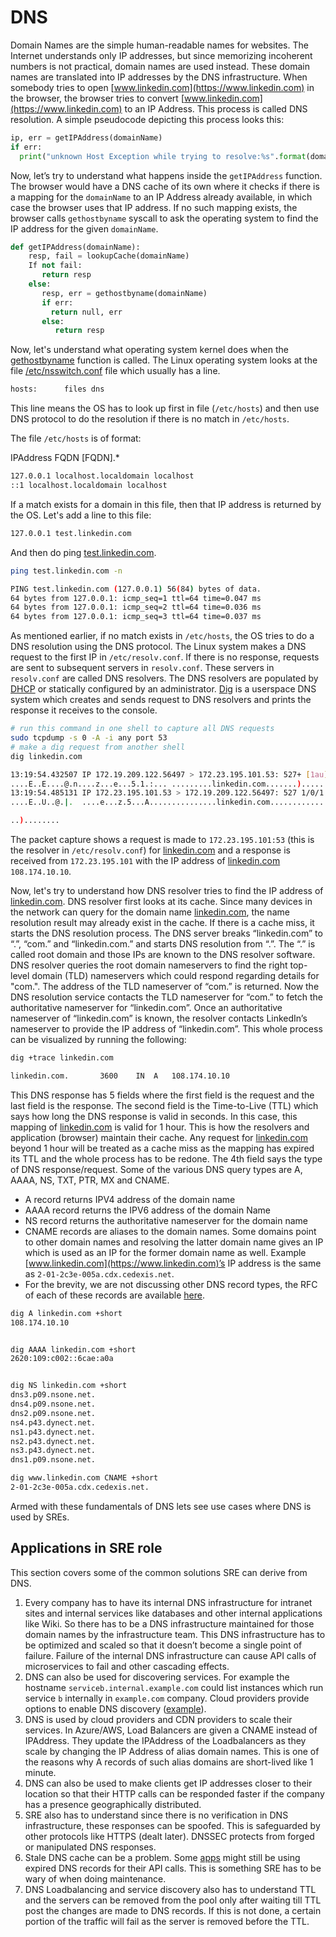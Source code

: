 # DNS

Domain Names are the simple human-readable names for websites. The Internet understands only IP addresses, but since memorizing incoherent numbers is not practical, domain names are used instead. These domain names are translated into IP addresses by the DNS infrastructure. When somebody tries to open [www.linkedin.com](https://www.linkedin.com) in the browser, the browser tries to convert [www.linkedin.com](https://www.linkedin.com) to an IP Address. This process is called DNS resolution. A simple pseudocode depicting this process looks this:

```python
ip, err = getIPAddress(domainName)
if err:
  print("unknown Host Exception while trying to resolve:%s".format(domainName))
```

Now, let’s try to understand what happens inside the `getIPAddress` function. The browser would have a DNS cache of its own where it checks if there is a mapping for the `domainName` to an IP Address already available, in which case the browser uses that IP address. If no such mapping exists, the browser calls `gethostbyname` syscall to ask the operating system to find the IP address for the given `domainName`.

```python
def getIPAddress(domainName):
    resp, fail = lookupCache(domainName)
    If not fail:
       return resp
    else:
       resp, err = gethostbyname(domainName)
       if err:
         return null, err
       else:
          return resp
```

Now, let's understand what operating system kernel does when the [gethostbyname](https://man7.org/linux/man-pages/man3/gethostbyname.3.html) function is called. The Linux operating system looks at the file [/etc/nsswitch.conf](https://man7.org/linux/man-pages/man5/nsswitch.conf.5.html) file which usually has a line.

```bash
hosts:      files dns
```

This line means the OS has to look up first in file (`/etc/hosts`) and then use DNS protocol to do the resolution if there is no match in `/etc/hosts`.

The file `/etc/hosts` is of format:

IPAddress FQDN [FQDN].\*

```bash
127.0.0.1 localhost.localdomain localhost
::1 localhost.localdomain localhost
```

If a match exists for a domain in this file, then that IP address is returned by the OS. Let's add a line to this file:

```bash
127.0.0.1 test.linkedin.com
```

And then do ping [test.linkedin.com](https://test.linkedin.com/).

```bash
ping test.linkedin.com -n
```

```bash
PING test.linkedin.com (127.0.0.1) 56(84) bytes of data.
64 bytes from 127.0.0.1: icmp_seq=1 ttl=64 time=0.047 ms
64 bytes from 127.0.0.1: icmp_seq=2 ttl=64 time=0.036 ms
64 bytes from 127.0.0.1: icmp_seq=3 ttl=64 time=0.037 ms

```

As mentioned earlier, if no match exists in `/etc/hosts`, the OS tries to do a DNS resolution using the DNS protocol. The Linux system makes a DNS request to the first IP in `/etc/resolv.conf`. If there is no response, requests are sent to subsequent servers in `resolv.conf`. These servers in `resolv.conf` are called DNS resolvers. The DNS resolvers are populated by [DHCP](https://en.wikipedia.org/wiki/Dynamic_Host_Configuration_Protocol) or statically configured by an administrator.
[Dig](https://linux.die.net/man/1/dig) is a userspace DNS system which creates and sends request to DNS resolvers and prints the response it receives to the console.

```bash
# run this command in one shell to capture all DNS requests
sudo tcpdump -s 0 -A -i any port 53
# make a dig request from another shell
dig linkedin.com
```

```bash
13:19:54.432507 IP 172.19.209.122.56497 > 172.23.195.101.53: 527+ [1au] A? linkedin.com. (41)
....E..E....@.n....z...e...5.1.:... .........linkedin.com.......)........
13:19:54.485131 IP 172.23.195.101.53 > 172.19.209.122.56497: 527 1/0/1 A 108.174.10.10 (57)
....E..U..@.|.	....e...z.5...A...............linkedin.com..............3..l.

..)........
```

The packet capture shows a request is made to `172.23.195.101:53` (this is the resolver in `/etc/resolv.conf`) for [linkedin.com](https://www.linkedin.com/) and a response is received from `172.23.195.101` with the IP address of [linkedin.com](https://www.linkedin.com/) `108.174.10.10`.

Now, let's try to understand how DNS resolver tries to find the IP address of [linkedin.com](https://www.linkedin.com/). DNS resolver first looks at its cache. Since many devices in the network can query for the domain name [linkedin.com](https://www.linkedin.com/), the name resolution result may already exist in the cache. If there is a cache miss, it starts the DNS resolution process. The DNS server breaks “linkedin.com” to “.”, “com.” and “linkedin.com.” and starts DNS resolution from “.”. The “.” is called root domain and those IPs are known to the DNS resolver software. DNS resolver queries the root domain nameservers to find the right top-level domain (TLD) nameservers which could respond regarding details for "com.". The address of the TLD nameserver of “com.” is returned. Now the DNS resolution service contacts the TLD nameserver for “com.” to fetch the authoritative nameserver for “linkedin.com”. Once an authoritative nameserver of “linkedin.com” is known, the resolver contacts LinkedIn’s nameserver to provide the IP address of “linkedin.com”. This whole process can be visualized by running the following:

```bash
dig +trace linkedin.com
```

```bash
linkedin.com.		3600	IN	A	108.174.10.10
```

This DNS response has 5 fields where the first field is the request and the last field is the response. The second field is the Time-to-Live (TTL) which says how long the DNS response is valid in seconds. In this case, this mapping of [linkedin.com](https://www.linkedin.com/) is valid for 1 hour. This is how the resolvers and application (browser) maintain their cache. Any request for [linkedin.com](https://www.linkedin.com/) beyond 1 hour will be treated as a cache miss as the mapping has expired its TTL and the whole process has to be redone.
The 4th field says the type of DNS response/request. Some of the various DNS query types are
A, AAAA, NS, TXT, PTR, MX and CNAME.

- A record returns IPV4 address of the domain name
- AAAA record returns the IPV6 address of the domain Name
- NS record returns the authoritative nameserver for the domain name
- CNAME records are aliases to the domain names. Some domains point to other domain names and resolving the latter domain name gives an IP which is used as an IP for the former domain name as well. Example [www.linkedin.com](https://www.linkedin.com)’s IP address is the same as `2-01-2c3e-005a.cdx.cedexis.net`.
- For the brevity, we are not discussing other DNS record types, the RFC of each of these records are available [here](https://en.wikipedia.org/wiki/List_of_DNS_record_types).

```bash
dig A linkedin.com +short
108.174.10.10


dig AAAA linkedin.com +short
2620:109:c002::6cae:a0a


dig NS linkedin.com +short
dns3.p09.nsone.net.
dns4.p09.nsone.net.
dns2.p09.nsone.net.
ns4.p43.dynect.net.
ns1.p43.dynect.net.
ns2.p43.dynect.net.
ns3.p43.dynect.net.
dns1.p09.nsone.net.

dig www.linkedin.com CNAME +short
2-01-2c3e-005a.cdx.cedexis.net.
```

Armed with these fundamentals of DNS lets see use cases where DNS is used by SREs.

## Applications in SRE role

This section covers some of the common solutions SRE can derive from DNS.

1. Every company has to have its internal DNS infrastructure for intranet sites and internal services like databases and other internal applications like Wiki. So there has to be a DNS infrastructure maintained for those domain names by the infrastructure team. This DNS infrastructure has to be optimized and scaled so that it doesn’t become a single point of failure. Failure of the internal DNS infrastructure can cause API calls of microservices to fail and other cascading effects.
2. DNS can also be used for discovering services. For example the hostname `serviceb.internal.example.com` could list instances which run service `b` internally in `example.com` company. Cloud providers provide options to enable DNS discovery ([example](https://docs.aws.amazon.com/whitepapers/latest/microservices-on-aws/service-discovery.html#dns-based-service-discovery)).
3. DNS is used by cloud providers and CDN providers to scale their services. In Azure/AWS, Load Balancers are given a CNAME instead of IPAddress. They update the IPAddress of the Loadbalancers as they scale by changing the IP Address of alias domain names. This is one of the reasons why A records of such alias domains are short-lived like 1 minute.
4. DNS can also be used to make clients get IP addresses closer to their location so that their HTTP calls can be responded faster if the company has a presence geographically distributed.
5. SRE also has to understand since there is no verification in DNS infrastructure, these responses can be spoofed. This is safeguarded by other protocols like HTTPS (dealt later). DNSSEC protects from forged or manipulated DNS responses.
6. Stale DNS cache can be a problem. Some [apps](https://stackoverflow.com/questions/1256556/how-to-make-java-honor-the-dns-caching-timeout) might still be using expired DNS records for their API calls. This is something SRE has to be wary of when doing maintenance.
7. DNS Loadbalancing and service discovery also has to understand TTL and the servers can be removed from the pool only after waiting till TTL post the changes are made to DNS records. If this is not done, a certain portion of the traffic will fail as the server is removed before the TTL.
